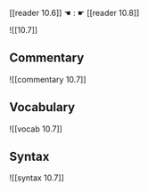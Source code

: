 [[reader 10.6]] ☚ : ☛ [[reader 10.8]]

![[10.7]]

## Commentary

![[commentary 10.7]]

## Vocabulary

![[vocab 10.7]]

## Syntax

![[syntax 10.7]]

